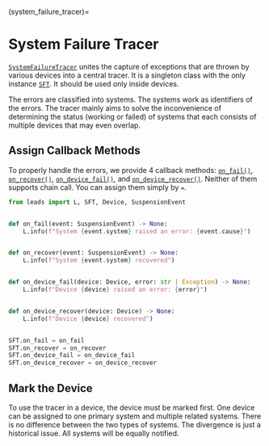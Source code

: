 (system_failure_tracer)=

# System Failure Tracer

[`SystemFailureTracer`](#leads.sft.SystemFailureTracer) unites the capture of exceptions that are thrown by various
devices into a central tracer. It is a singleton class with the only instance [`SFT`](#leads.sft.SFT). It should be used
only inside devices.

The errors are classified into systems. The systems work as identifiers of the errors. The tracer mainly aims to solve
the inconvenience of determining the status (working or failed) of systems that each consists of multiple devices that
may even overlap.

## Assign Callback Methods

To properly handle the errors, we provide 4 callback methods: [`on_fail()`](#leads.sft.SystemFailureTracer.on_fail),
[`on_recover()`](#leads.sft.SystemFailureTracer.on_recover),
[`on_device_fail()`](#leads.sft.SystemFailureTracer.on_device_fail), and
[`on_device_recover()`](#leads.sft.SystemFailureTracer.on_device_recover). Neither of them supports chain call. You can
assign them simply by `=`.

```python
from leads import L, SFT, Device, SuspensionEvent


def on_fail(event: SuspensionEvent) -> None:
    L.info(f"System {event.system} raised an error: {event.cause}")


def on_recover(event: SuspensionEvent) -> None:
    L.info(f"System {event.system} recovered")


def on_device_fail(device: Device, error: str | Exception) -> None:
    L.info(f"Device {device} raised an error: {error}")


def on_device_recover(device: Device) -> None:
    L.info(f"Device {device} recovered")


SFT.on_fail = on_fail
SFT.on_recover = on_recover
SFT.on_device_fail = on_device_fail
SFT.on_device_recover = on_device_recover
```

## Mark the Device

To use the tracer in a device, the device must be marked first. One device can be assigned to one primary system and
multiple related systems. There is no difference between the two types of systems. The divergence is just a historical
issue. All systems will be equally notified.